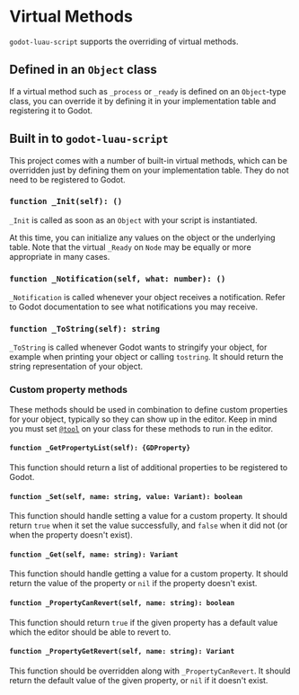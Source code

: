 # Virtual Methods

`godot-luau-script` supports the overriding of virtual methods.

## Defined in an `Object` class

If a virtual method such as `_process` or `_ready` is defined on an
`Object`-type class, you can override it by defining it in your implementation
table and registering it to Godot.

## Built in to `godot-luau-script`

This project comes with a number of built-in virtual methods, which can be
overridden just by defining them on your implementation table. They do not need
to be registered to Godot.

### `function _Init(self): ()`

`_Init` is called as soon as an `Object` with your script is instantiated.

At this time, you can initialize any values on the object or the underlying
table. Note that the virtual `_Ready` on `Node` may be equally or more
appropriate in many cases.

### `function _Notification(self, what: number): ()`

`_Notification` is called whenever your object receives a notification. Refer to
Godot documentation to see what notifications you may receive.

### `function _ToString(self): string`

`_ToString` is called whenever Godot wants to stringify your object, for example
when printing your object or calling `tostring`. It should return the string
representation of your object.

### Custom property methods

These methods should be used in combination to define custom properties for your
object, typically so they can show up in the editor. Keep in mind you must set
[`@tool`](./class-registration.md#tool) on your class for these methods to run
in the editor.

#### `function _GetPropertyList(self): {GDProperty}`

This function should return a list of additional properties to be registered
to Godot.

#### `function _Set(self, name: string, value: Variant): boolean`

This function should handle setting a value for a custom property. It should
return `true` when it set the value successfully, and `false` when it did not
(or when the property doesn't exist).

#### `function _Get(self, name: string): Variant`

This function should handle getting a value for a custom property. It should
return the value of the property or `nil` if the property doesn't exist.

#### `function _PropertyCanRevert(self, name: string): boolean`

This function should return `true` if the given property has a default value
which the editor should be able to revert to.

#### `function _PropertyGetRevert(self, name: string): Variant`

This function should be overridden along with `_PropertyCanRevert`. It should
return the default value of the given property, or `nil` if it doesn't exist.
